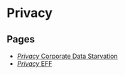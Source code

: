 # Privacy

## Pages
* [*Privacy* Corporate Data Starvation](../../memory/01aaf7de-1289-4b3c-a5cc-2e3907b112a2.md)
* [*Privacy* EFF](../../memory/00aa7285-ea96-4e35-9cfd-0fb077db0c26.md)
